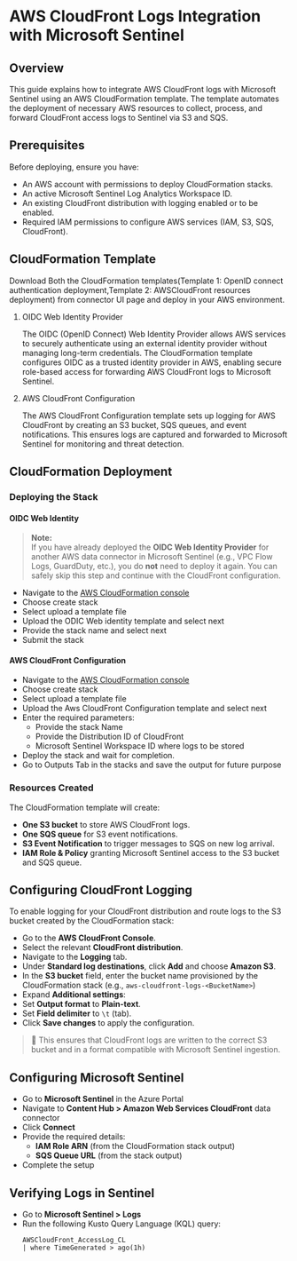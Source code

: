 # AWS CloudFront Logs Integration with Microsoft Sentinel

## Overview
This guide explains how to integrate AWS CloudFront logs with Microsoft Sentinel using an AWS CloudFormation template. The template automates the deployment of necessary AWS resources to collect, process, and forward CloudFront access logs to Sentinel via S3 and SQS.

## Prerequisites
Before deploying, ensure you have:
- An AWS account with permissions to deploy CloudFormation stacks.
- An active Microsoft Sentinel Log Analytics Workspace ID.
- An existing CloudFront distribution with logging enabled or to be enabled.
- Required IAM permissions to configure AWS services (IAM, S3, SQS, CloudFront).

## CloudFormation Template
 Download Both the CloudFormation templates(Template 1: OpenID connect authentication deployment,Template 2: AWSCloudFront resources deployment) from connector UI page and deploy in your AWS environment.
1. OIDC Web Identity Provider

   The OIDC (OpenID Connect) Web Identity Provider allows AWS services to securely authenticate using an external identity provider without managing long-term credentials. The CloudFormation template configures OIDC as a trusted identity provider in AWS, enabling secure role-based access for forwarding AWS CloudFront logs to Microsoft Sentinel.
   
2. AWS CloudFront Configuration

      The AWS CloudFront Configuration template sets up logging for AWS CloudFront by creating an S3 bucket, SQS queues, and event notifications. This ensures logs are captured and forwarded to Microsoft Sentinel for monitoring and threat detection.

## CloudFormation Deployment

### Deploying the Stack
#### OIDC Web Identity
> **Note:**  
> If you have already deployed the **OIDC Web Identity Provider** for another AWS data connector in Microsoft Sentinel (e.g., VPC Flow Logs, GuardDuty, etc.), you do **not** need to deploy it again. You can safely skip this step and continue with the CloudFront configuration.
- Navigate to the [AWS CloudFormation console](https://aka.ms/awsCloudFormationLink#/stacks/create)
- Choose create stack
- Select upload a template file
- Upload the ODIC Web identity template and select next
- Provide the stack name and select next
- Submit the stack

#### AWS CloudFront Configuration

- Navigate to the [AWS CloudFormation console](https://aka.ms/awsCloudFormationLink#/stacks/create)
- Choose create stack
- Select upload a template file
- Upload the Aws CloudFront Configuration template and select next
- Enter the required parameters:
     - Provide the stack Name
     - Provide the Distribution ID of CloudFront
     - Microsoft Sentinel Workspace ID where logs to be stored
- Deploy the stack and wait for completion.
- Go to Outputs Tab in the stacks and save the output for future purpose

### Resources Created

The CloudFormation template will create:

- **One S3 bucket** to store AWS CloudFront logs.
- **One SQS queue** for S3 event notifications.
- **S3 Event Notification** to trigger messages to SQS on new log arrival.
- **IAM Role & Policy** granting Microsoft Sentinel access to the S3 bucket and SQS queue.
  
## Configuring CloudFront Logging

To enable logging for your CloudFront distribution and route logs to the S3 bucket created by the CloudFormation stack:
- Go to the **AWS CloudFront Console**.
- Select the relevant **CloudFront distribution**.
- Navigate to the **Logging** tab.
-  Under **Standard log destinations**, click **Add** and choose **Amazon S3**.
-   In the **S3 bucket** field, enter the bucket name provisioned by the CloudFormation stack (e.g., `aws-cloudfront-logs-<BucketName>`)
-   Expand **Additional settings**:
   - Set **Output format** to **Plain-text**.
   - Set **Field delimiter** to `\t` (tab).
- Click **Save changes** to apply the configuration.

> 📌 This ensures that CloudFront logs are written to the correct S3 bucket and in a format compatible with Microsoft Sentinel ingestion.

## Configuring Microsoft Sentinel

- Go to **Microsoft Sentinel** in the Azure Portal
- Navigate to **Content Hub > Amazon Web Services CloudFront** data connector
- Click **Connect**
- Provide the required details:
  - **IAM Role ARN** (from the CloudFormation stack output)
  - **SQS Queue URL** (from the stack output)
- Complete the setup

## Verifying Logs in Sentinel

- Go to **Microsoft Sentinel > Logs**
- Run the following Kusto Query Language (KQL) query:
  ```kql
  AWSCloudFront_AccessLog_CL
  | where TimeGenerated > ago(1h)
